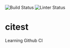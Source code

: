 
![Build Status](https://github.com/janweinstock/citest/actions/workflows/cmake.yml/badge.svg)
![Linter Status](https://github.com/janweinstock/citest/actions/workflows/cpplint.yml/badge.svg)

# citest

Learning Github CI
